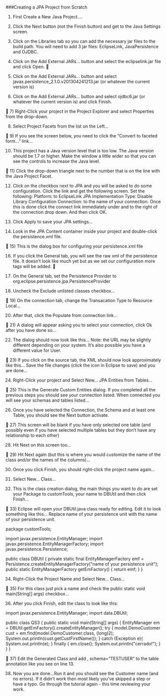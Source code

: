 <!-- this is the tutorial slowly I turned -->
###Creating a JPA Project from Scratch

1) First Create a New Java Project….

2) Click the Next button (not the Finish button) and get to the Java Settings screen.


3) Click on the Libraries tab so you can add the necessary jar files to the build path. You will need to add 3 jar files: EclipseLink, JavaPersistence and OJDBC.

4) Click on the Add External JARs… button and select the eclipselink.jar file and click Open. 

5) Click on the Add External JARs… button and select javax.persistence_2.1.0.v201304241213.jar (or whatever the current version is)

6) Click on the Add External JARs… button and select ojdbc6.jar (or whatever the current version is) and click Finish.


7) Right-Click your project in the Project Explorer and select Properties from the drop-down.

8) Select Project Facets from the list on the Left…


9) If you see the screen below, you need to click the “Convert to faceted form…” link…

10) This project has a Java version level that is too low.  The Java version should be 1.7 or higher.
Make the window a little wider so that you can see the controls to increase the Java level.


11) Click the drop-down triangle next to the number that is on the line with the Java Project Facet.

12) Click on the checkbox next to JPA and you will be asked to do some configuration. Click the link and get the following screen. Set the following:
Platform: to EclipseLink
JPA Implementation Type: Disable Library Configuration
Connection: to the name of your connection. 
Once this is done click the connect link immediately under and to the right of the connection drop down. 
And then click OK.

13) Click Apply to save your JPA settings…

14) Look in the JPA Content container inside your project and double-click the persistence.xml file.


15) This is the dialog box for configuring your persistence.xml file

16) If you click the General tab, you will see the raw xml of the persistence file. It doesn’t look like much yet but as we set our configuration more tags will be added.

17) On the General tab, set the Persistence Provider to  org.eclipse.persistence.jpa.PersistenceProvider

18) Uncheck the Exclude unlisted classes checkbox…


19) On the connection tab, change the Transacation Type to Resource Local…

20) After that, click the Populate from connection link…


21) A dialog will appear asking you to select your connection, click Ok after you have done so…

22) The dialog should now look like this… Note: the URL may be slightly different depending on your system. It’s also possible you have a different value for User.


23) If you click on the source tab, the XML should now look approximately like this… 
Save the file changes (click the icon in Eclipse to save) and you are done…

24) Right-Click your project and Select New… JPA Entities from Tables…


25) This is the Generate Custom Entities dialog. If you completed all the previous steps you should see your connection listed. When connected you will see your schemas and tables listed…

26) Once you have selected the Connection, the Schema and at least one Table, you should see the Next button activate.


27) This screen will be blank if you have only selected one table (and possibly even if you have selected multiple tables but they don’t have any relationship to each other)

28) Hit Next on this screen too…


29) Hit Next again (but this is where you would customize the name of the class and/or the names of the columns)…

30) Once you click Finish, you should right-click the project name again…

31) Select New… Class…

32) This is the class creation dialog, the main things you want to do are set your Package to customTools, your name to DBUtil and then click Finish…


33) Eclipse will open your DBUtil.java class ready for editing. Edit it to look something like this…
Replace name of your persistence unit with the name of your persistence unit.

package customTools;

import javax.persistence.EntityManager;
import javax.persistence.EntityManagerFactory;
import javax.persistence.Persistence;

public class DBUtil {
private static final EntityManagerFactory emf = 
Persistence.createEntityManagerFactory("name of your persistence unit");
	public static EntityManagerFactory getEmFactory() {
		return emf;
	}
}

34) Right-Click the Project Name and Select New… Class…


35) For this class just pick a name and check the public static void main(String[] args) checkbox…


36) After you click Finish, edit the class to look like this:

import javax.persistence.EntityManager;
import data.DBUtil;

public class QS3 {
	public static void main(String[] args) {
		EntityManager em = DBUtil.getEmFactory().createEntityManager();
		try {
			model.DemoCustomer cust = em.find(model.DemoCustomer.class, (long)2);
			System.out.println(cust.getCustFirstName());
		} catch (Exception e){
			System.out.println(e);
		} finally {
			em.close();
			System.out.println("cerrado!");
		}
	}
}


37)  Edit the Generated Class and add , schema=”TESTUSER” to the table annotation like you see on line 13.

38) Now you are done…Run it and you should see the Customer name (and no errors).
If it didn’t work then most likely you’ve skipped a step or have a typo. Go through the tutorial again - this time reviewing your work.

